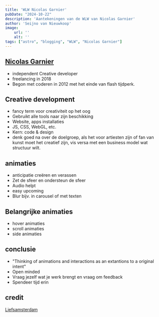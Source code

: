 ```yaml
---
title: 'WLW Nicolas Garnier'
pubDate: "2024-10-22"
description: 'Aantekeningen van de WLW van Nicolas Garnier'
author: 'Seijno van Nieuwkoop'
image:
    url: ''
    alt: ''
tags: ["astro", "blogging", "WLW", "Nicolas Garnier"]
---
```

## [Nicolas Garnier](https://nico.computer/)
* independent Creative developer
* freelancing in 2018
* Begon met coderen in 2012 met het einde van flash tijdperk.

## Creative development
* fancy term voor creativiteit op het oog
* Gebruikt alle tools naar zijn beschikking
* Website, apps installaties
* JS, CSS, WebGL, etc.
* Kern: code & design
* denk goed na over de doelgroep, als het voor artiesten zijn of fan van kunst moet het creatief zijn, vis versa met een business model wat structuur wilt.

## animaties

* anticipatie creëren en verassen
* Zet de sfeer en ondersteun de sfeer
* Audio helpt
* easy upcoming
* Blur bijv. in carousel of met texten

## Belangrijke animaties
* hover animaties
* scroll animaties
* side animaties
## conclusie
* "Thinking of animations and interactions as an extantions to a original intent"
* Open minded
* Vraag jezelf wat je werk brengt en vraag om feedback
* Spendeer tijd erin

## credit

[Liefsamsterdam](https://liefamsterdam.nl/?source=g&device=c&campaignid=19018830878&adgroupid=146600582609&gad_source=1&gclid=Cj0KCQjwpP63BhDYARIsAOQkATb8qbFOHLq5C41cAi30dazI6MIzuquYwOjfZH_YUtCAgIJf39rd-gcaAqoJEALw_wcB)
